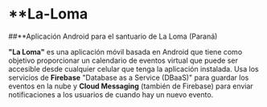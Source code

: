 # **La-Loma
##**Aplicación Android para el santuario de La Loma (Paraná)

**"La Loma"** es una aplicación móvil basada en Android que tiene como objetivo proporcionar un calendario de eventos virtual que puede ser accesible desde cualquier celular que tenga la aplicación instalada.
Usa los servicios de **Firebase** "Database as a Service (DBaaS)" para guardar los eventos en la nube y **Cloud Messaging** (también de Firebase) para enviar notificaciones a los usuarios de cuando hay un nuevo evento.

